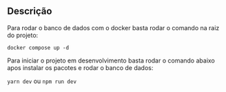 ## Descrição

Para rodar o banco de dados com o docker basta rodar o comando na raiz do projeto:

`docker compose up -d`

Para iniciar o projeto em desenvolvimento basta rodar o comando abaixo apos instalar os pacotes e rodar o banco de dados:

`yarn dev` ou `npm run dev`


